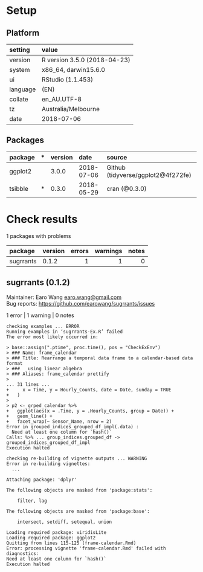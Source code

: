 # Setup

## Platform

|setting  |value                        |
|:--------|:----------------------------|
|version  |R version 3.5.0 (2018-04-23) |
|system   |x86_64, darwin15.6.0         |
|ui       |RStudio (1.1.453)            |
|language |(EN)                         |
|collate  |en_AU.UTF-8                  |
|tz       |Australia/Melbourne          |
|date     |2018-07-06                   |

## Packages

|package |*  |version |date       |source                             |
|:-------|:--|:-------|:----------|:----------------------------------|
|ggplot2 |   |3.0.0   |2018-07-06 |Github (tidyverse/ggplot2@4f272fe) |
|tsibble |*  |0.3.0   |2018-05-29 |cran (@0.3.0)                      |

# Check results

1 packages with problems

|package   |version | errors| warnings| notes|
|:---------|:-------|------:|--------:|-----:|
|sugrrants |0.1.2   |      1|        1|     0|

## sugrrants (0.1.2)
Maintainer: Earo Wang <earo.wang@gmail.com>  
Bug reports: https://github.com/earowang/sugrrants/issues

1 error  | 1 warning  | 0 notes

```
checking examples ... ERROR
Running examples in ‘sugrrants-Ex.R’ failed
The error most likely occurred in:

> base::assign(".ptime", proc.time(), pos = "CheckExEnv")
> ### Name: frame_calendar
> ### Title: Rearrange a temporal data frame to a calendar-based data format
> ###   using linear algebra
> ### Aliases: frame_calendar prettify
> 
... 31 lines ...
+     x = Time, y = Hourly_Counts, date = Date, sunday = TRUE
+   )
> 
> p2 <- grped_calendar %>%
+   ggplot(aes(x = .Time, y = .Hourly_Counts, group = Date)) +
+   geom_line() +
+   facet_wrap(~ Sensor_Name, nrow = 2)
Error in grouped_indices_grouped_df_impl(.data) : 
  Need at least one column for `hash()`
Calls: %>% ... group_indices.grouped_df -> grouped_indices_grouped_df_impl
Execution halted

checking re-building of vignette outputs ... WARNING
Error in re-building vignettes:
  ...

Attaching package: 'dplyr'

The following objects are masked from 'package:stats':

    filter, lag

The following objects are masked from 'package:base':

    intersect, setdiff, setequal, union

Loading required package: viridisLite
Loading required package: ggplot2
Quitting from lines 115-125 (frame-calendar.Rmd) 
Error: processing vignette 'frame-calendar.Rmd' failed with diagnostics:
Need at least one column for `hash()`
Execution halted

```

